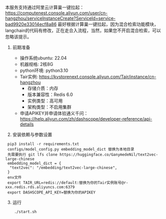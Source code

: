 本服务支持通过阿里云计算巢一键拉起：
https://computenest.console.aliyun.com/user/cn-hangzhou/serviceInstanceCreate?ServiceId=service-bad9920e33014ecf8a86
最好根据计算巢一键拉起，因为混合检索功能模块，langchain的代码有修改，正在走合入流程，当然，如果您不开启混合检索，可以忽略该提示。

1. 前期准备
   
   - 操作系统ubuntu: 22.04
   - 机器规格: 2核8G
   - python环境: python3.10
   - Tair实例: https://kvstorenext.console.aliyun.com/Tair/instance/cn-hangzhou
     - 存储介质：内存
     - 版本兼容性：Redis 6.0
     - 实例类型：高可用
     - 架构类型：不启用集群
   - 申请APIKEY并申请体验通义千问：https://help.aliyun.com/zh/dashscope/developer-reference/api-details
2. 安装依赖与参数设置
   
  ```
   pip3 install -r requirements.txt
   configs/model_config.py embedding_model_dict 替换为本地目录 
   先需要执行 git lfs clone https://huggingface.co/GanymedeNil/text2vec-large-chinese
   embedding_model_dict = {
    "text2vec": "/embedding/text2vec-large-chinese",
   }
   env文件
   export TAIR_URL=redis://default:替换为你的Tair实例账号@r-xxx.redis.rds.aliyuncs.com:6379
   export DASHSCOPE_API_KEY=替换为你的APIKEY
  ```

3. 运行
```
    ./start.sh
```